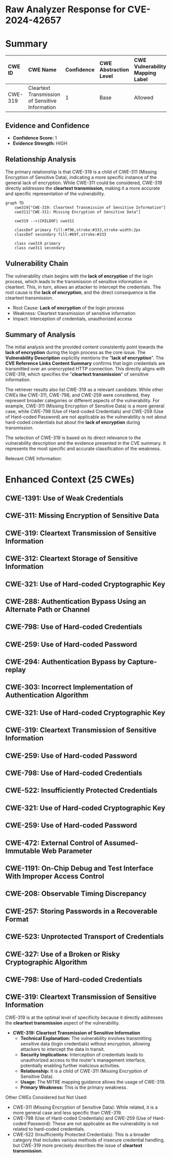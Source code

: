 # Raw Analyzer Response for CVE-2024-42657

# Summary

| CWE ID  | CWE Name                                            | Confidence | CWE Abstraction Level | CWE Vulnerability Mapping Label | CWE-Vulnerability Mapping Notes |
| :------- | :-------------------------------------------------- | :--------- | :---------------------- | :------------------------------ | :-------------------------------- |
| CWE-319 | Cleartext Transmission of Sensitive Information | 1          | Base                    | Allowed                       | Primary CWE                     |

## Evidence and Confidence

*   **Confidence Score:** 1
*   **Evidence Strength:** HIGH

## Relationship Analysis

The primary relationship is that CWE-319 is a child of CWE-311 (Missing Encryption of Sensitive Data), indicating a more specific instance of the general lack of encryption. While CWE-311 could be considered, CWE-319 directly addresses the **cleartext transmission**, making it a more accurate and specific representation of the vulnerability.

```mermaid
graph TD
    cwe319["CWE-319: Cleartext Transmission of Sensitive Information"]
    cwe311["CWE-311: Missing Encryption of Sensitive Data"]
    
    cwe319 -->|CHILDOF| cwe311
    
    classDef primary fill:#f96,stroke:#333,stroke-width:2px
    classDef secondary fill:#69f,stroke:#333
    
    class cwe319 primary
    class cwe311 secondary
```

## Vulnerability Chain

The vulnerability chain begins with the **lack of encryption** of the login process, which leads to the transmission of sensitive information in cleartext. This, in turn, allows an attacker to intercept the credentials. The root cause is the **lack of encryption**, and the direct consequence is the cleartext transmission.
  - Root Cause: **Lack of encryption** of the login process
  - Weakness: Cleartext transmission of sensitive information
  - Impact: Interception of credentials, unauthorized access

## Summary of Analysis

The initial analysis and the provided content consistently point towards the **lack of encryption** during the login process as the core issue. The **Vulnerability Description** explicitly mentions the "**lack of encryption**". The **CVE Reference Links Content Summary** confirms that login credentials are transmitted over an unencrypted HTTP connection. This directly aligns with CWE-319, which specifies the "**cleartext transmission**" of sensitive information.

The retriever results also list CWE-319 as a relevant candidate. While other CWEs like CWE-311, CWE-798, and CWE-259 were considered, they represent broader categories or different aspects of the vulnerability. For example, CWE-311 (Missing Encryption of Sensitive Data) is a more general case, while CWE-798 (Use of Hard-coded Credentials) and CWE-259 (Use of Hard-coded Password) are not applicable as the vulnerability is not about hard-coded credentials but about the **lack of encryption** during transmission.

The selection of CWE-319 is based on its direct relevance to the vulnerability description and the evidence presented in the CVE summary. It represents the most specific and accurate classification of the weakness.

Relevant CWE Information:

# Enhanced Context (25 CWEs)

## CWE-1391: Use of Weak Credentials

## CWE-311: Missing Encryption of Sensitive Data

## CWE-319: Cleartext Transmission of Sensitive Information

## CWE-312: Cleartext Storage of Sensitive Information

## CWE-321: Use of Hard-coded Cryptographic Key

## CWE-288: Authentication Bypass Using an Alternate Path or Channel

## CWE-798: Use of Hard-coded Credentials

## CWE-259: Use of Hard-coded Password

## CWE-294: Authentication Bypass by Capture-replay

## CWE-303: Incorrect Implementation of Authentication Algorithm

## CWE-321: Use of Hard-coded Cryptographic Key

## CWE-319: Cleartext Transmission of Sensitive Information

## CWE-259: Use of Hard-coded Password

## CWE-798: Use of Hard-coded Credentials

## CWE-522: Insufficiently Protected Credentials

## CWE-321: Use of Hard-coded Cryptographic Key

## CWE-259: Use of Hard-coded Password

## CWE-472: External Control of Assumed-Immutable Web Parameter

## CWE-1191: On-Chip Debug and Test Interface With Improper Access Control

## CWE-208: Observable Timing Discrepancy

## CWE-257: Storing Passwords in a Recoverable Format

## CWE-523: Unprotected Transport of Credentials

## CWE-327: Use of a Broken or Risky Cryptographic Algorithm

## CWE-798: Use of Hard-coded Credentials

## CWE-319: Cleartext Transmission of Sensitive Information

CWE-319 is at the optimal level of specificity because it directly addresses the **cleartext transmission** aspect of the vulnerability.

*   **CWE-319: Cleartext Transmission of Sensitive Information**
    *   **Technical Explanation:** The vulnerability involves transmitting sensitive data (login credentials) without encryption, allowing attackers to intercept the data in transit.
    *   **Security Implications:** Interception of credentials leads to unauthorized access to the router's management interface, potentially enabling further malicious activities.
    *   **Relationship:** It is a child of CWE-311 (Missing Encryption of Sensitive Data).
    *   **Usage:** The MITRE mapping guidance allows the usage of CWE-319.
    *   **Primary Weakness:** This is the primary weakness.

Other CWEs Considered but Not Used:

*   CWE-311 (Missing Encryption of Sensitive Data): While related, it is a more general case and less specific than CWE-319.
*   CWE-798 (Use of Hard-coded Credentials) and CWE-259 (Use of Hard-coded Password): These are not applicable as the vulnerability is not related to hard-coded credentials.
*   CWE-522 (Insufficiently Protected Credentials): This is a broader category that includes various methods of insecure credential handling, but CWE-319 more precisely describes the issue of **cleartext transmission**.